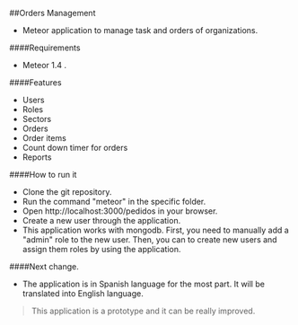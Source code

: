 ##Orders Management

- Meteor application to manage task and orders of organizations. 



####Requirements

- Meteor 1.4 .

####Features

- Users
- Roles
- Sectors
- Orders
- Order items
- Count down timer for orders
- Reports

####How to run it 
- Clone the git repository.
- Run the command "meteor" in the specific folder.
- Open http://localhost:3000/pedidos in your browser.
- Create a new user through the application.
- This application works with mongodb. First, you need to manually add  a  "admin" role to the new user. Then, you can to create new users and assign them roles by using the application. 


####Next change.

- The application is in Spanish language for the most part. It will be translated into English language.


>This application is a prototype and it can be really improved. 